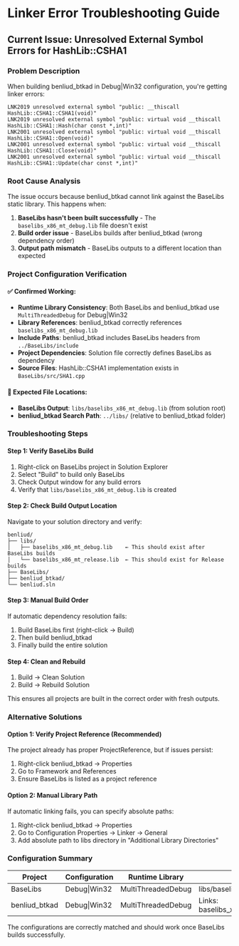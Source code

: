 # Linker Error Troubleshooting Guide

## Current Issue: Unresolved External Symbol Errors for HashLib::CSHA1

### Problem Description
When building benliud_btkad in Debug|Win32 configuration, you're getting linker errors:
```
LNK2019 unresolved external symbol "public: __thiscall HashLib::CSHA1::CSHA1(void)"
LNK2019 unresolved external symbol "public: virtual void __thiscall HashLib::CSHA1::Hash(char const *,int)"
LNK2001 unresolved external symbol "public: virtual void __thiscall HashLib::CSHA1::Open(void)"
LNK2001 unresolved external symbol "public: virtual void __thiscall HashLib::CSHA1::Close(void)"
LNK2001 unresolved external symbol "public: virtual void __thiscall HashLib::CSHA1::Update(char const *,int)"
```

### Root Cause Analysis
The issue occurs because benliud_btkad cannot link against the BaseLibs static library. This happens when:

1. **BaseLibs hasn't been built successfully** - The `baselibs_x86_mt_debug.lib` file doesn't exist
2. **Build order issue** - BaseLibs builds after benliud_btkad (wrong dependency order)
3. **Output path mismatch** - BaseLibs outputs to a different location than expected

### Project Configuration Verification

#### ✅ Confirmed Working:
- **Runtime Library Consistency**: Both BaseLibs and benliud_btkad use `MultiThreadedDebug` for Debug|Win32
- **Library References**: benliud_btkad correctly references `baselibs_x86_mt_debug.lib`
- **Include Paths**: benliud_btkad includes BaseLibs headers from `../BaseLibs/include`
- **Project Dependencies**: Solution file correctly defines BaseLibs as dependency
- **Source Files**: HashLib::CSHA1 implementation exists in `BaseLibs/src/SHA1.cpp`

#### 📁 Expected File Locations:
- **BaseLibs Output**: `libs/baselibs_x86_mt_debug.lib` (from solution root)
- **benliud_btkad Search Path**: `../libs/` (relative to benliud_btkad folder)

### Troubleshooting Steps

#### Step 1: Verify BaseLibs Build
1. Right-click on BaseLibs project in Solution Explorer
2. Select "Build" to build only BaseLibs
3. Check Output window for any build errors
4. Verify that `libs/baselibs_x86_mt_debug.lib` is created

#### Step 2: Check Build Output Location
Navigate to your solution directory and verify:
```
benliud/
├── libs/
│   ├── baselibs_x86_mt_debug.lib    ← This should exist after BaseLibs builds
│   └── baselibs_x86_mt_release.lib  ← This should exist for Release builds
├── BaseLibs/
├── benliud_btkad/
└── benliud.sln
```

#### Step 3: Manual Build Order
If automatic dependency resolution fails:
1. Build BaseLibs first (right-click → Build)
2. Then build benliud_btkad
3. Finally build the entire solution

#### Step 4: Clean and Rebuild
1. Build → Clean Solution
2. Build → Rebuild Solution

This ensures all projects are built in the correct order with fresh outputs.

### Alternative Solutions

#### Option 1: Verify Project Reference (Recommended)
The project already has proper ProjectReference, but if issues persist:
1. Right-click benliud_btkad → Properties
2. Go to Framework and References
3. Ensure BaseLibs is listed as a project reference

#### Option 2: Manual Library Path
If automatic linking fails, you can specify absolute paths:
1. Right-click benliud_btkad → Properties
2. Go to Configuration Properties → Linker → General
3. Add absolute path to libs directory in "Additional Library Directories"

### Configuration Summary

| Project | Configuration | Runtime Library | Output File |
|---------|---------------|-----------------|-------------|
| BaseLibs | Debug\|Win32 | MultiThreadedDebug | libs/baselibs_x86_mt_debug.lib |
| benliud_btkad | Debug\|Win32 | MultiThreadedDebug | Links: baselibs_x86_mt_debug.lib |

The configurations are correctly matched and should work once BaseLibs builds successfully.